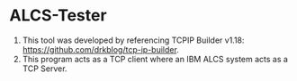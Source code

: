 # ALCS-Tester
1. This tool was developed by referencing TCPIP Builder v1.18: https://github.com/drkblog/tcp-ip-builder. 
2. This program acts as a TCP client where an IBM ALCS system acts as a TCP Server.
